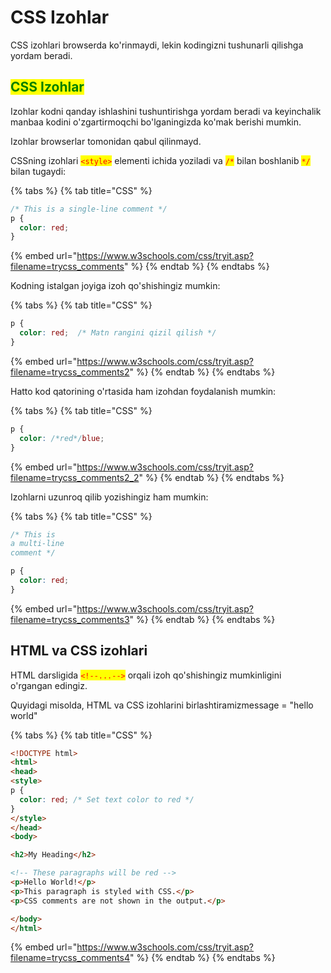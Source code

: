 # CSS Izohlar

CSS izohlari browserda ko'rinmaydi, lekin kodingizni tushunarli qilishga yordam beradi.

## <mark style="color:green;">CSS Izohlar</mark> <a href="#css-izohlari-2" id="css-izohlari-2"></a>

Izohlar kodni qanday ishlashini tushuntirishga yordam beradi va keyinchalik manbaa kodini o'zgartirmoqchi bo'lganingizda ko'mak berishi mumkin.

Izohlar browserlar tomonidan qabul qilinmayd.

CSSning izohlari <mark style="color:red;">`<style>`</mark> elementi ichida yoziladi va <mark style="color:red;">`/*`</mark> bilan boshlanib <mark style="color:red;">`*/`</mark> bilan tugaydi:

{% tabs %}
{% tab title="CSS" %}
```css
/* This is a single-line comment */
p {
  color: red;
}
```

{% embed url="https://www.w3schools.com/css/tryit.asp?filename=trycss_comments" %}
{% endtab %}
{% endtabs %}

Kodning istalgan joyiga izoh qo'shishingiz mumkin:

{% tabs %}
{% tab title="CSS" %}
```css
p {
  color: red;  /* Matn rangini qizil qilish */
}
```

{% embed url="https://www.w3schools.com/css/tryit.asp?filename=trycss_comments2" %}
{% endtab %}
{% endtabs %}

Hatto kod qatorining o'rtasida ham izohdan foydalanish mumkin:

{% tabs %}
{% tab title="CSS" %}
```css
p {
  color: /*red*/blue; 
}
```

{% embed url="https://www.w3schools.com/css/tryit.asp?filename=trycss_comments2_2" %}
{% endtab %}
{% endtabs %}

Izohlarni uzunroq qilib yozishingiz ham mumkin:

{% tabs %}
{% tab title="CSS" %}
```css
/* This is
a multi-line
comment */

p {
  color: red;
}
```

{% embed url="https://www.w3schools.com/css/tryit.asp?filename=trycss_comments3" %}
{% endtab %}
{% endtabs %}

## HTML va CSS izohlari <a href="#html-va-css-izohlari" id="html-va-css-izohlari"></a>

HTML darsligida <mark style="color:red;">`<!--...-->`</mark> orqali izoh qo'shishingiz mumkinligini o'rgangan edingiz.

Quyidagi misolda, HTML va CSS izohlarini birlashtiramizmessage = "hello world"

{% tabs %}
{% tab title="CSS" %}
```html
<!DOCTYPE html>
<html>
<head>
<style>
p {
  color: red; /* Set text color to red */
}
</style>
</head>
<body>

<h2>My Heading</h2>

<!-- These paragraphs will be red -->
<p>Hello World!</p>
<p>This paragraph is styled with CSS.</p>
<p>CSS comments are not shown in the output.</p>

</body>
</html>
```

{% embed url="https://www.w3schools.com/css/tryit.asp?filename=trycss_comments4" %}
{% endtab %}
{% endtabs %}
